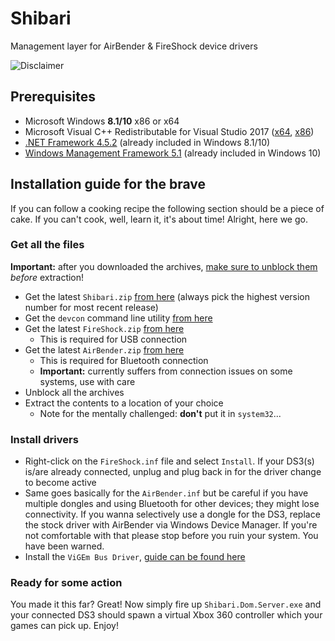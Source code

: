 # Shibari
Management layer for AirBender & FireShock device drivers

![Disclaimer](http://nefarius.at/public/Alpha-Disclaimer.png)

## Prerequisites
 * Microsoft Windows **8.1/10** x86 or x64
 * Microsoft Visual C++ Redistributable for Visual Studio 2017 ([x64](https://go.microsoft.com/fwlink/?LinkId=746572), [x86](https://go.microsoft.com/fwlink/?LinkId=746571))
 * [.NET Framework 4.5.2](https://www.microsoft.com/en-ca/download/details.aspx?id=42642) (already included in Windows 8.1/10)
 * [Windows Management Framework 5.1](https://docs.microsoft.com/en-us/powershell/wmf/5.1/install-configure) (already included in Windows 10)

## Installation guide for the brave
If you can follow a cooking recipe the following section should be a piece of cake. If you can't cook, well, learn it, it's about time! Alright, here we go.

### Get all the files
**Important:** after you downloaded the archives, [make sure to unblock them](https://blogs.msdn.microsoft.com/delay/p/unblockingdownloadedfile/) *before* extraction!

 * Get the latest `Shibari.zip` [from here](https://buildbot.vigem.org/builds/Shibari/master/) (always pick the highest version number for most recent release)
 * Get the `devcon` command line utility [from here](https://downloads.vigem.org/other/microsoft/devcon.zip)
 * Get the latest `FireShock.zip` [from here](https://downloads.vigem.org/projects/FireShock/stable/)
   * This is required for USB connection
 * Get the latest `AirBender.zip` [from here](https://downloads.vigem.org/projects/AirBender/stable/)
   * This is required for Bluetooth connection
   * **Important:** currently suffers from connection issues on some systems, use with care
 * Unblock all the archives
 * Extract the contents to a location of your choice 
   * Note for the mentally challenged: **don't** put it in `system32`...

### Install drivers
 * Right-click on the `FireShock.inf` file and select `Install`. If your DS3(s) is/are already connected, unplug and plug back in for the driver change to become active
 * Same goes basically for the `AirBender.inf` but be careful if you have multiple dongles and using Bluetooth for other devices; they might lose connectivity. If you wanna selectively use a dongle for the DS3, replace the stock driver with AirBender via Windows Device Manager. If you're not comfortable with that please stop before you ruin your system. You have been warned.
 * Install the `ViGEm Bus Driver`, [guide can be found here](https://github.com/nefarius/ViGEm/wiki/Driver-Installation)
 
### Ready for some action
You made it this far? Great! Now simply fire up `Shibari.Dom.Server.exe` and your connected DS3 should spawn a virtual Xbox 360 controller which your games can pick up. Enjoy!
